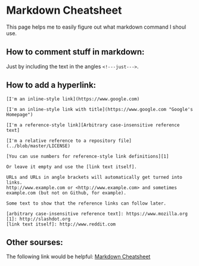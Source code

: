 # Markdown Cheatsheet
This page helps me to easily figure out what markdown command I shoul use.
## How to comment stuff in markdown:
Just by including the text in the angles `<!---just--->`.


## How to add a hyperlink:
```
[I'm an inline-style link](https://www.google.com)

[I'm an inline-style link with title](https://www.google.com "Google's Homepage")

[I'm a reference-style link][Arbitrary case-insensitive reference text]

[I'm a relative reference to a repository file](../blob/master/LICENSE)

[You can use numbers for reference-style link definitions][1]

Or leave it empty and use the [link text itself].

URLs and URLs in angle brackets will automatically get turned into links. 
http://www.example.com or <http://www.example.com> and sometimes 
example.com (but not on Github, for example).

Some text to show that the reference links can follow later.

[arbitrary case-insensitive reference text]: https://www.mozilla.org
[1]: http://slashdot.org
[link text itself]: http://www.reddit.com
```
## Other sourses:
The following link would be helpful:
[Markdown Cheatsheet](https://github.com/adam-p/markdown-here/wiki/Markdown-Cheatsheet)
